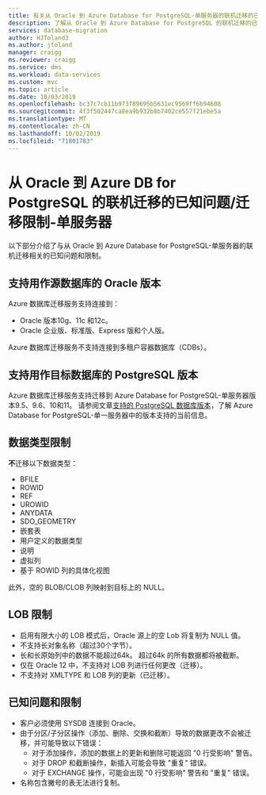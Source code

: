 ```yaml
---
title: 有关从 Oracle 到 Azure Database for PostgreSQL-单服务器的联机迁移的已知问题/迁移限制的文章 |Microsoft Docs
description: 了解从 Oracle 到 Azure Database for PostgreSQL 的联机迁移的已知问题/迁移限制。
services: database-migration
author: HJToland3
ms.author: jtoland
manager: craigg
ms.reviewer: craigg
ms.service: dms
ms.workload: data-services
ms.custom: mvc
ms.topic: article
ms.date: 10/03/2019
ms.openlocfilehash: bc37c7cb11b973f89695b5631ec9569ff6b94608
ms.sourcegitcommit: 4f3f502447ca8ea9b932b8b7402ce557f21ebe5a
ms.translationtype: MT
ms.contentlocale: zh-CN
ms.lasthandoff: 10/02/2019
ms.locfileid: "71801783"
---
```

# <a name="known-issuesmigration-limitations-with-online-migrations-from-oracle-to-azure-db-for-postgresql-single-server"></a>从 Oracle 到 Azure DB for PostgreSQL 的联机迁移的已知问题/迁移限制-单服务器

以下部分介绍了与从 Oracle 到 Azure Database for PostgreSQL-单服务器的联机迁移相关的已知问题和限制。

## <a name="oracle-versions-supported-as-a-source-database"></a>支持用作源数据库的 Oracle 版本

Azure 数据库迁移服务支持连接到：

- Oracle 版本10g、11c 和12c。
- Oracle 企业版、标准版、Express 版和个人版。

Azure 数据库迁移服务不支持连接到多租户容器数据库（CDBs）。

## <a name="postgresql-versions-supported-as-a-target-database"></a>支持用作目标数据库的 PostgreSQL 版本

Azure 数据库迁移服务支持迁移到 Azure Database for PostgreSQL-单服务器版本9.5、9.6、10和11。 请参阅文章[支持的 PostgreSQL 数据库版本](https://docs.microsoft.com/azure/postgresql/concepts-supported-versions)，了解 Azure Database for PostgreSQL-单一服务器中的版本支持的当前信息。

## <a name="datatype-limitations"></a>数据类型限制

**不**迁移以下数据类型：

- BFILE
- ROWID
- REF
- UROWID
- ANYDATA
- SDO_GEOMETRY
- 嵌套表
- 用户定义的数据类型
- 说明
- 虚拟列
- 基于 ROWID 列的具体化视图

此外，空的 BLOB/CLOB 列映射到目标上的 NULL。

## <a name="lob-limitations"></a>LOB 限制

- 启用有限大小的 LOB 模式后，Oracle 源上的空 Lob 将复制为 NULL 值。
- 不支持长对象名称（超过30个字节）。
- 长和长原始列中的数据不能超过64k。 超过64k 的所有数据都将被截断。
- 仅在 Oracle 12 中，不支持对 LOB 列进行任何更改（迁移）。
- 不支持对 XMLTYPE 和 LOB 列的更新（已迁移）。

## <a name="known-issues-and-limitations"></a>已知问题和限制

- 客户必须使用 SYSDB 连接到 Oracle。
- 由于分区/子分区操作（添加、删除、交换和截断）导致的数据更改不会被迁移，并可能导致以下错误：
  - 对于添加操作，添加的数据上的更新和删除可能返回 "0 行受影响" 警告。
  - 对于 DROP 和截断操作，新插入可能会导致 "重复" 错误。
  - 对于 EXCHANGE 操作，可能会出现 "0 行受影响" 警告和 "重复" 错误。
- 名称包含撇号的表无法进行复制。
